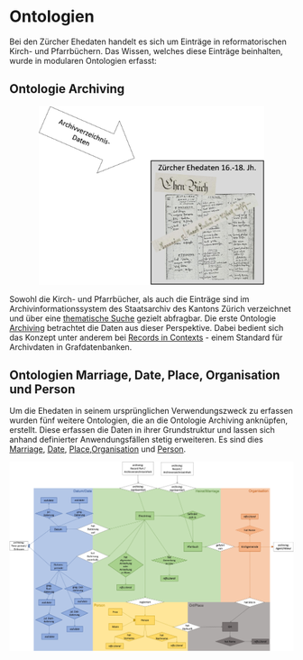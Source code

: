 # Ontologien

Bei den Zürcher Ehedaten handelt es sich um Einträge in reformatorischen Kirch- und Pfarrbüchern. Das Wissen, welches diese Einträge beinhalten, wurde in modularen Ontologien erfasst:

## Ontologie Archiving

<div align="center"><img src="/images/Perspektive_Archivdaten.jpg" width="400"></div>

Sowohl die Kirch- und Pfarrbücher, als auch die Einträge sind im Archivinformationssystem des Staatsarchiv des Kantons Zürich verzeichnet und über eine [thematische Suche](https://archives-quickaccess.ch/search/stazh/edb) gezielt abfragbar. Die erste Ontologie [Archiving](https://github.com/stazh/sw-ehedaten/tree/main/ontology/archiving) betrachtet die Daten aus dieser Perspektive. Dabei bedient sich das Konzept unter anderem bei [Records in Contexts](https://www.ica.org/en/records-in-contexts-conceptual-model) - einem Standard für Archivdaten in Grafdatenbanken.

## Ontologien Marriage, Date, Place, Organisation und Person

Um die Ehedaten in seinem ursprünglichen Verwendungszweck zu erfassen wurden fünf weitere Ontologien, die an die Ontologie Archiving anknüpfen, erstellt. Diese erfassen die Daten in ihrer Grundstruktur und lassen sich anhand definierter Anwendungsfällen stetig erweiteren. Es sind dies [Marriage](https://github.com/stazh/sw-ehedaten/tree/main/ontology/marriage), [Date](https://github.com/stazh/sw-ehedaten/tree/main/ontology/date), [Place](https://github.com/stazh/sw-ehedaten/tree/main/ontology/place),[Organisation](https://github.com/stazh/sw-ehedaten/tree/main/ontology/organisation) und [Person](https://github.com/stazh/sw-ehedaten/tree/main/ontology/person).

<div align="center"><img src="/images/Ontology_basic.jpg" width="1000"></div>
